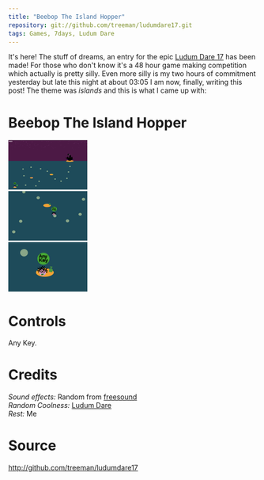```yaml
---
title: "Beebop The Island Hopper"
repository: git://github.com/treeman/ludumdare17.git
tags: Games, 7days, Ludum Dare
---
```


It's here! The stuff of dreams, an entry for the epic [Ludum Dare 17][id] has been made! For those who don't know it's a 48 hour game making competition which actually is pretty silly. Even more silly is my two hours of commitment yesterday but late this night at about 03:05 I am now, finally, writing this post! The theme was *islands* and this is what I came up with:

# Beebop The Island Hopper

![](/images/games/thumbs/beepo1.png)  
![](/images/games/thumbs/beepo2.png)  
![](/images/games/thumbs/beepo3.png)

# Controls

Any Key.

# Credits

*Sound effects:* Random from [freesound](http://www.freesound.org/)  
*Random Coolness:* [Ludum Dare][id]   
*Rest:* Me

# Source

<http://github.com/treeman/ludumdare17>

[id]: http://www.ludumdare.com/
